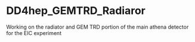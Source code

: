 # DD4hep_GEMTRD_Radiaror
Working on the radiator and GEM TRD portion of the main athena detector for the EIC experiment
